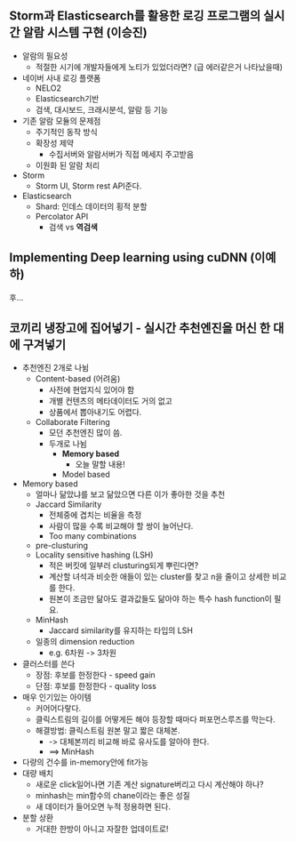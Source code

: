 ## Storm과 Elasticsearch를 활용한 로깅 프로그램의 실시간 알람 시스템 구현 (이승진)
- 알람의 필요성
    + 적절한 시기에 개발자들에게 노티가 있었더라면? (급 에러같은거 나타났을때)
- 네이버 사내 로깅 플랫폼
    + NELO2
    + Elasticsearch기반
    + 검색, 대시보드, 크래시분석, 알람 등 기능 
- 기존 알람 모듈의 문제점
    + 주기적인 동작 방식
    + 확장성 제약
        * 수집서버와 알람서버가 직접 메세지 주고받음
    + 이원화 된 알람 처리
- Storm
    + Storm UI, Storm rest API준다. 
- Elasticsearch
    + Shard: 인데스 데이터의 횡적 분할
    + Percolator API
        * 검색 vs **역검색**

## Implementing Deep learning using cuDNN (이예하)
후...

## 코끼리 냉장고에 집어넣기 - 실시간 추천엔진을 머신 한 대에 구겨넣기
- 추천엔진 2개로 나뉨
    + Content-based (어려움)
        * 사전에 현업지식 있어야 함
        * 개별 컨텐츠의 메타데이터도 거의 없고 
        * 상품에서 뽑아내기도 어렵다. 
    + Collaborate Filtering
        * 모던 추천엔진 많이 씀.
        * 두개로 나뉨
            - **Memory based**
                + 오늘 말할 내용!
            - Model based
- Memory based
    + 얼마나 닮았냐를 보고 닮았으면 다른 이가 좋아한 것을 추천
    + Jaccard Similarity
        + 전체중에 겹치는 비율을 측정
        + 사람이 많을 수록 비교해야 할 쌍이 늘어난다.
        + Too many combinations
    + pre-clusturing
    + Locality sensitive hashing (LSH)
        - 적은 버킷에 일부러 clusturing되게 뿌린다면?
        - 계산할 녀석과 비슷한 애들이 있는 cluster를 찾고 n을 줄이고 상세한 비교를 한다.
        - 원본이 조금만 닮아도 결과값들도 닮아야 하는 특수 hash function이 필요. 
    + MinHash
        * Jaccard similarity를 유지하는 타입의 LSH
    + 일종의 dimension reduction 
        * e.g. 6차원 -> 3차원
- 클러스터를 쓴다
    + 장점: 후보를 한정한다 - speed gain
    + 단점: 후보를 한정한다 - quality loss
- 매우 인기있는 아이템
    + 커어어다랗다.
    + 클릭스트림의 길이를 어떻게든 해야 등장할 때마다 퍼포먼스루즈를 막는다.
    + 해결방법: 클릭스트림 원본 말고 짧은 대체본.
        * -> 대체본끼리 비교해 바로 유사도를 알아야 한다.
        * ==> MinHash
- 다량의 건수를 in-memory안에 fit가능
- 대량 배치
    + 새로운 click일어나면 기존 계산 signature버리고 다시 계산해야 하나?
    + minhash는 min함수의 chane이라는 좋은 성질 
    + 새 데이터가 들어오면 누적 정용하면 된다.
- 분할 상환
    + 거대한 한방이 아니고 자잘한 업데이트로!
